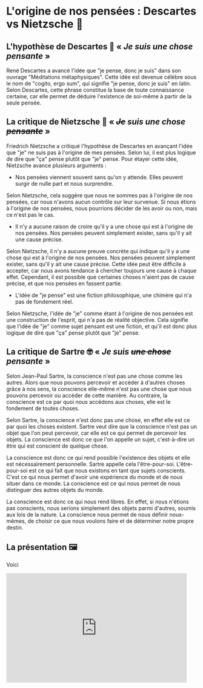 # L'origine de nos pensées : Descartes vs Nietzsche 🤔

## L'hypothèse de Descartes 👨 « *Je suis une chose pensante* »
René Descartes a avancé l'idée que "je pense, donc je suis" dans son ouvrage "Méditations métaphysiques". 
Cette idée est devenue célèbre sous le nom de "cogito, ergo sum", qui signifie "je pense, donc je suis" en latin. 
Selon Descartes, cette phrase constitue la base de toute connaissance certaine, car elle permet de déduire l'existence de soi-même à partir de la seule pensée.

## La critique de Nietzsche 🧔 « *~~Je~~ suis une chose ~~pensante~~* »
Friedrich Nietzsche a critiqué l'hypothèse de Descartes en avançant l'idée que "je" ne suis pas à l'origine de mes pensées. 
Selon lui, il est plus logique de dire que "ça" pense plutôt que "je" pense. Pour étayer cette idée, Nietzsche avance plusieurs arguments :

- Nos pensées viennent souvent sans qu'on y attende. Elles peuvent surgir de nulle part et nous surprendre.

Selon Nietzsche, cela suggère que nous ne sommes pas à l'origine de nos pensées, car nous n'avons aucun contrôle sur leur survenue. 
Si nous étions à l'origine de nos pensées, nous pourrions décider de les avoir ou non, mais ce n'est pas le cas.

- Il n'y a aucune raison de croire qu'il y a une chose qui est à l'origine de nos pensées. Nos pensées peuvent simplement exister, sans qu'il y ait une cause précise.

Selon Nietzsche, il n'y a aucune preuve concrète qui indique qu'il y a une chose qui est à l'origine de nos pensées. 
Nos pensées peuvent simplement exister, sans qu'il y ait une cause précise. 
Cette idée peut être difficile à accepter, car nous avons tendance à chercher toujours une cause à chaque effet. 
Cependant, il est possible que certaines choses n'aient pas de cause précise, et que nos pensées en fassent partie. 

- L'idée de "je pense" est une fiction philosophique, une chimère qui n'a pas de fondement réel.

Selon Nietzsche, l'idée de "je" comme étant à l'origine de nos pensées est une construction de l'esprit, qui n'a pas de réalité objective. 
Cela signifie que l'idée de "je" comme sujet pensant est une fiction, et qu'il est donc plus logique de dire que "ça" pense plutôt que "je" pense.

## La critique de Sartre 🤓 « *Je suis ~~une chose~~ pensante* »

Selon Jean-Paul Sartre, la conscience n'est pas une chose comme les autres. 
Alors que nous pouvons percevoir et accéder à d'autres choses grâce à nos sens, la conscience elle-même n'est pas une chose que nous pouvons percevoir ou accéder de cette manière. 
Au contraire, la conscience est ce par quoi nous accédons aux choses, elle est le fondement de toutes choses. 

Selon Sartre, la conscience n'est donc pas une chose, en effet elle est ce par quoi les choses existent. 
Sartre veut dire que la conscience n'est pas un objet que l'on peut percevoir, car elle est ce qui permet de percevoir les objets. 
La conscience est donc ce que l'on appelle un sujet, c'est-à-dire un être qui est conscient de quelque chose. 

La conscience est donc ce qui rend possible l'existence des objets et elle est nécessairement personnelle. 
Sartre appelle cela l'être-pour-soi. L'être-pour-soi est ce qui fait que nous existons en tant que sujets conscients. 
C'est ce qui nous permet d'avoir une expérience du monde et de nous situer dans ce monde. 
La conscience est ce qui nous permet de nous distinguer des autres objets du monde. 

La conscience est donc ce qui nous rend libres. 
En effet, si nous n'étions pas conscients, nous serions simplement des objets parmi d'autres, soumis aux lois de la nature. 
La conscience nous permet de nous définir nous-mêmes, de choisir ce que nous voulons faire et de déterminer notre propre destin.

## La présentation 🖼
Voici 
<iframe src="https://onedrive.live.com/embed?resid=5A2FB1ACFA759B4%213832&amp;authkey=!ABRWKxhgBHph6nk&amp;em=2&amp;wdAr=1.7777777777777777&amp;wdEaaCheck=1" width="476px" height="288px" frameborder="0">This is an embedded <a target="_blank" href="https://office.com">Microsoft Office</a> presentation, powered by <a target="_blank" href="https://office.com/webapps">Office</a>.</iframe>
